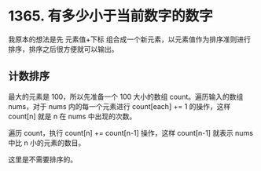 # 1365. 有多少小于当前数字的数字
我原本的想法是先 元素值+下标 组合成一个新元素，以元素值作为排序准则进行排序，排序之后很方便就可以输出。

## 计数排序
最大的元素是 100，所以先准备一个 100 大小的数组 count。遍历输入的数组 nums，对于 nums 内的每一个元素进行 count[each] += 1 的操作，这样 count[n] 就是 n 在 nums 中出现的次数。

遍历 count，执行 count[n] += count[n-1] 操作，这样 count[n-1] 就表示 nums 中比 n 小的元素的数目。

这里是不需要排序的。
